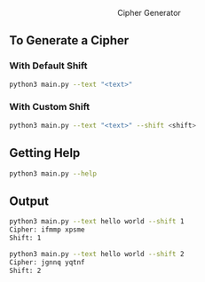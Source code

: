 <div align="center">

Cipher Generator

</div>

## To Generate a Cipher

### With Default Shift

```bash
python3 main.py --text "<text>"
```

### With Custom Shift

```bash
python3 main.py --text "<text>" --shift <shift>
```

## Getting Help

```bash
python3 main.py --help
```

## Output

```bash
python3 main.py --text hello world --shift 1
Cipher: ifmmp xpsme
Shift: 1
```

```bash
python3 main.py --text hello world --shift 2
Cipher: jgnnq yqtnf
Shift: 2
```